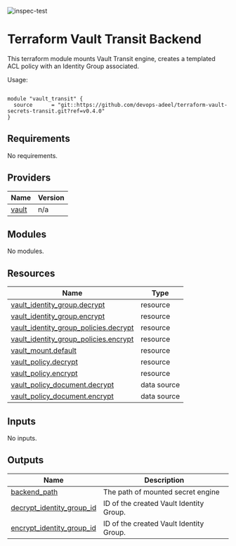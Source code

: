 ![inspec-test](https://github.com/devops-adeel/terraform-vault-secrets-transit/actions/workflows/terraform-apply.yml/badge.svg)

# Terraform Vault Transit Backend

This terraform module mounts Vault Transit engine, creates a templated ACL
policy with an Identity Group associated.

<!-- BEGINNING OF PRE-COMMIT-TERRAFORM DOCS HOOK -->
Usage:

```hcl

module "vault_transit" {
  source      = "git::https://github.com/devops-adeel/terraform-vault-secrets-transit.git?ref=v0.4.0"
}
```

## Requirements

No requirements.

## Providers

| Name | Version |
|------|---------|
| <a name="provider_vault"></a> [vault](#provider\_vault) | n/a |

## Modules

No modules.

## Resources

| Name | Type |
|------|------|
| [vault_identity_group.decrypt](https://registry.terraform.io/providers/hashicorp/vault/latest/docs/resources/identity_group) | resource |
| [vault_identity_group.encrypt](https://registry.terraform.io/providers/hashicorp/vault/latest/docs/resources/identity_group) | resource |
| [vault_identity_group_policies.decrypt](https://registry.terraform.io/providers/hashicorp/vault/latest/docs/resources/identity_group_policies) | resource |
| [vault_identity_group_policies.encrypt](https://registry.terraform.io/providers/hashicorp/vault/latest/docs/resources/identity_group_policies) | resource |
| [vault_mount.default](https://registry.terraform.io/providers/hashicorp/vault/latest/docs/resources/mount) | resource |
| [vault_policy.decrypt](https://registry.terraform.io/providers/hashicorp/vault/latest/docs/resources/policy) | resource |
| [vault_policy.encrypt](https://registry.terraform.io/providers/hashicorp/vault/latest/docs/resources/policy) | resource |
| [vault_policy_document.decrypt](https://registry.terraform.io/providers/hashicorp/vault/latest/docs/data-sources/policy_document) | data source |
| [vault_policy_document.encrypt](https://registry.terraform.io/providers/hashicorp/vault/latest/docs/data-sources/policy_document) | data source |

## Inputs

No inputs.

## Outputs

| Name | Description |
|------|-------------|
| <a name="output_backend_path"></a> [backend\_path](#output\_backend\_path) | The path of mounted secret engine |
| <a name="output_decrypt_identity_group_id"></a> [decrypt\_identity\_group\_id](#output\_decrypt\_identity\_group\_id) | ID of the created Vault Identity Group. |
| <a name="output_encrypt_identity_group_id"></a> [encrypt\_identity\_group\_id](#output\_encrypt\_identity\_group\_id) | ID of the created Vault Identity Group. |
<!-- END OF PRE-COMMIT-TERRAFORM DOCS HOOK -->
